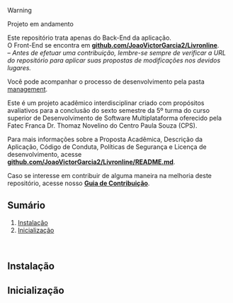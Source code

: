 > [!WARNING]
> Projeto em andamento
>
> Este repositório trata apenas do Back-End da aplicação. <br>
> O Front-End se encontra em **[github.com/JoaoVictorGarcia2/Livronline](https://github.com/JoaoVictorGarcia2/Livronline)**. <br>
> – _Antes de efetuar uma contribuição, lembre-se sempre de verificar a URL do repositório para aplicar suas propostas de modificações nos devidos lugares._
>
> Você pode acompanhar o processo de desenvolvimento pela pasta [management](https://github.com/JoaoVictorGarcia2/Livronline/tree/main/management).

Este é um projeto acadêmico interdisciplinar criado com propósitos avaliativos para a conclusão do sexto semestre da 5º turma do curso superior de Desenvolvimento de Software Multiplataforma oferecido pela Fatec Franca Dr. Thomaz Novelino do Centro Paula Souza (CPS).

Para mais informações sobre a Proposta Acadêmica, Descrição da Aplicação, Código de Conduta, Políticas de Segurança e Licença de desenvolvimento, acesse **[github.com/JoaoVictorGarcia2/Livronline/README.md](https://github.com/JoaoVictorGarcia2/Livronline?tab=readme-ov-file)**.

Caso se interesse em contribuir de alguma maneira na melhoria deste repositório, acesse nosso **[Guia de Contribuição](./.github/CONTRIBUTING.md)**.


## Sumário

1. [Instalação](#instalação)
2. [Inicialização](#inicialização)

<br>

## Instalação



## Inicialização


